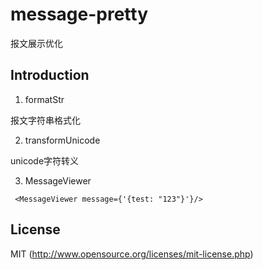 <!--
 * @Author: your name
 * @Date: 2021-09-07 14:52:47
 * @LastEditTime: 2021-09-07 14:56:06
 * @LastEditors: Please set LastEditors
 * @Description: In User Settings Edit
 * @FilePath: /message-pretty/README.md
-->
# message-pretty

报文展示优化

## Introduction

1. formatStr

报文字符串格式化

2. transformUnicode

unicode字符转义

3. MessageViewer

```tsx
 <MessageViewer message={'{test: "123"}'}/>
```

## License

MIT (http://www.opensource.org/licenses/mit-license.php)
